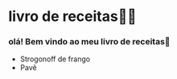 # livro de receitas:man_cook:

### olá! Bem vindo ao meu livro de receitas:wave:

- Strogonoff de frango
- Pavê